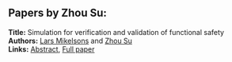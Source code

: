 <h2>Papers by Zhou Su:</h2>
<p>
<b>Title:</b> Simulation for verification and validation of functional safety<br />
<b>Authors:</b> <a href="../authors/author_210.html">Lars Mikelsons</a> and <a href="../authors/author_296.html">Zhou Su</a><br />
<b>Links:</b> <a href="../abstracts/abstract_49.pdf">Abstract</a>, <a href="../submissions/ECP14096455_MikelsonsSu.pdf">Full paper</a>
</p>